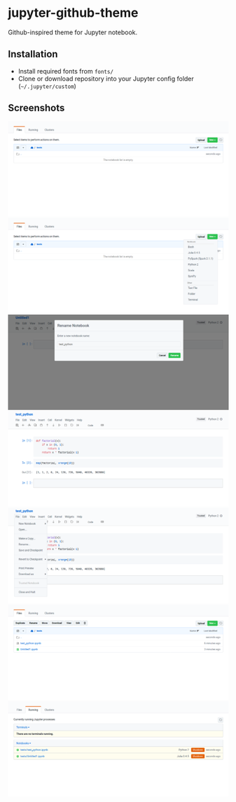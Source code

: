 # jupyter-github-theme
Github-inspired theme for Jupyter notebook.

## Installation
  - Install required fonts from `fonts/`
  - Clone or download repository into your Jupyter config folder (`~/.jupyter/custom`)
  
## Screenshots
![image](screenshots/figure_01.png)
![image](screenshots/figure_02.png)
![image](screenshots/figure_03.png)
![image](screenshots/figure_04.png)
![image](screenshots/figure_05.png)
![image](screenshots/figure_06.png)
![image](screenshots/figure_07.png)
